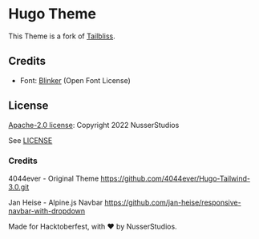 # Hugo Theme
This Theme is a fork of [Tailbliss](https://github.com/nusserstudios/tailbliss).


## Credits
- Font: [Blinker](https://fonts.google.com/specimen/Blinker) (Open Font License)

## License
[Apache-2.0 license](http://www.apache.org/licenses/): Copyright 2022 NusserStudios

See [LICENSE](LICENSE)

### Credits
4044ever - Original Theme
https://github.com/4044ever/Hugo-Tailwind-3.0.git

Jan Heise - Alpine.js Navbar
https://github.com/jan-heise/responsive-navbar-with-dropdown

Made for Hacktoberfest, with ❤️ by NusserStudios.